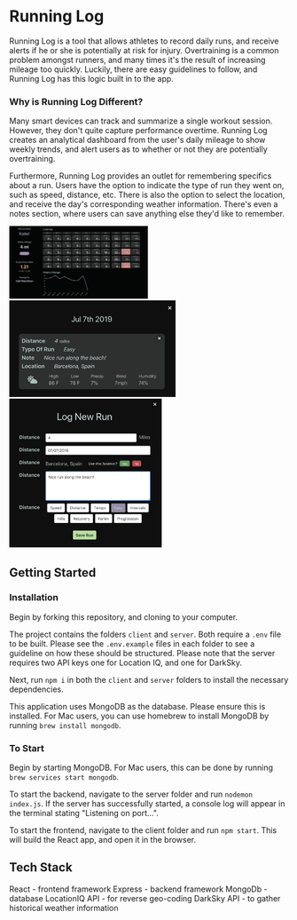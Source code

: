 # Running Log

Running Log is a tool that allows athletes to record daily runs, and receive alerts if he or she is potentially at risk for injury. Overtraining is a common problem amongst runners, and many times it's the result of increasing mileage too quickly. Luckily, there are easy guidelines to follow, and Running Log has this logic built in to the app. 

### Why is Running Log Different?

Many smart devices can track and summarize a single workout session. However, they don't quite capture performance overtime. Running Log creates an analytical dashboard from the user's daily mileage to show weekly trends, and alert users as to whether or not they are potentially overtraining. 

Furthermore, Running Log provides an outlet for remembering specifics about a run. Users have the option to indicate the type of run they went on, such as speed, distance, etc. There is also the option to select the location, and receive the day's corresponding weather information. There's even a notes section, where users can save anything else they'd like to remember.


<img style="margin:0 auto" src="images/running-log-dashboard.png" alt="Running Log Dashboard View" width="250px">
<img src="images/running-log-day-view.png" alt="Day Details" width="300px">
<img src="images/running-log-add-run.png" alt="Add a New Run Modal" width="275px">



## Getting Started

### Installation
Begin by forking this repository, and cloning to your computer. 

The project contains the folders `client` and `server`. Both require a `.env` file to be built. Please see the `.env.example` files in each folder to see a guideline on how these should be structured. Please note that the server requires two API keys one for Location IQ, and one for DarkSky.

Next, run `npm i` in both the `client` and `server` folders to install the necessary dependencies.

This application uses MongoDB as the database. Please ensure this is installed. 
For Mac users, you can use homebrew to install MongoDB by running `brew install mongodb`.


### To Start
Begin by starting MongoDB. For Mac users, this can be done by running `brew services start mongodb`.

To start the backend, navigate to the server folder and run `nodemon index.js`. If the server has successfully started, a console log will appear in the terminal stating "Listening on port...".

To start the frontend, navigate to the client folder and run `npm start`. This will build the React app, and open it in the browser.


## Tech Stack

React - frontend framework
Express - backend framework
MongoDb - database
LocationIQ API - for reverse geo-coding
DarkSky API - to gather historical weather information



